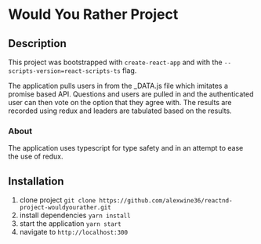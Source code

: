 # Would You Rather Project

## Description

This project was bootstrapped with `create-react-app` and with the `--scripts-version=react-scripts-ts` flag.

The application pulls users in from the \_DATA.js file which imitates a promise based API. Questions and users are pulled in and the authenticated user can then vote on the option that they agree with. The results are recorded using redux and leaders are tabulated based on the results.

### About

The application uses typescript for type safety and in an attempt to ease the use of redux.

## Installation

1. clone project `git clone https://github.com/alexwine36/reactnd-project-wouldyourather.git`
2. install dependencies `yarn install`
3. start the application `yarn start`
4. navigate to `http://localhost:300`
